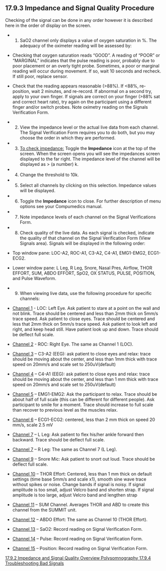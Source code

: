 ## 17.9.3 Impedance and Signal Quality Procedure

Checking of the signal can be done in any order however it is described here in the order of display on the screen.

* 1. SaO2 channel only displays a value of oxygen saturation in %.  The adequacy of the oximeter reading will be assessed by:

 * Checking that oxygen saturation reads “GOOD”.  A reading of “POOR” or “MARGINAL” indicates that the pulse reading is poor, probably due to poor placement or an overly tight probe. Sometimes, a poor or marginal reading will occur during movement.  If so, wait 10 seconds and recheck. If still poor, replace sensor.
 * Check that the reading appears reasonable (>88%). If <88%, re-position, wait 2 minutes, and re-record.  If abnormal on a second try, apply to your own finger. If signals are correct on your finger (>88% sat and correct heart rate), try again on the participant using a different finger and/or switch probes. Note oximetry reading on the Signals Verification Form.

* 2. View the impedance level or the actual live data from each channel.  The Signal Verification Form requires you to do both, but you may choose the order in which they are performed.
* 3. <u>To check impedance:</u> Toggle the **Impedance** icon at the top of the screen. When the screen opens you will see the impedances screen displayed to the far right. The impedance level of the channel will be displayed as > (a number) k.
* 4. Change the threshold to 10k.
* 5. Select all channels by clicking on this selection. Impedance values will be displayed.
* 6. Toggle the **Impedance** icon to close.  For further description of menu options see your Compumedics manual.
* 7. Note impedance levels of each channel on the Signal Verifications Form.
* 8. Check quality of the live data. As each signal is checked, indicate the quality of that channel on the Signal Verification Form (View Signals area). Signals will be displayed in the following order:

 * Top window pane: LOC-A2, ROC-A1, C3-A2, C4-A1, EMG1-EMG2, ECG1-ECG2.
 * Lower window pane: L Leg, R Leg, Snore, Nasal Pres, Airflow, THOR EFFORT, SUM, ABDO EFFORT, SpO2, OX STATUS, PULSE, POSITION, and Pulse Waveform.

* 9.  When viewing live data, use the following procedure for specific channels:

 * <u>Channel 1</u> - LOC: Left Eye. Ask patient to stare at a point on the wall and not blink. Trace should be centered and less than 2mm thick on 5mm/s trace speed.  Ask patient to close eyes. Trace should be centered and less that 2mm thick on 5mm/s trace speed. Ask patient to look left and right, and keep head still. Have patient look up and down. Trace should be deflect full scale.
 * <u>Channel 2</u> - ROC: Right Eye. The same as Channel 1 (LOC).
 * <u>Channel 3</u> – C3-A2 (EEG): ask patient to close eyes and relax: trace should be moving about the center, and less than 1mm thick with trace speed on 20mm/s and scale set to 250uV(default)
 * <u>Channel 4</u> – C4-A1 (EEG): ask patient to close eyes and relax: trace should be moving about the center, and less than 1 mm thick with trace speed on 20mm/s and scale set to 250uV(default)
 * <u>Channel 5</u> – EMG1-EMG2: Ask the participant to relax.  Trace should be about half of full scale (this can be different for different people).  Ask participant to smile for a moment. Trace should increase to full scale than recover to previous level as the muscles relax.
 * <u>Channel 6</u> – ECG1-ECG2: centered, less than 2 mm thick on speed 20 mm/s, scale 2.5 mV
 * <u>Channel 7</u> – L Leg: Ask patient to flex his/her ankle forward then backward. Trace should be deflect full scale.
 * <u>Channel 7</u> – R Leg: The same as Channel 7 (L Leg).
 * <u>Channel 9</u> – Snore Mic: Ask patient to snort out loud. Trace should be deflect full scale.
 * <u>Channel 10</u> – THOR Effort: Centered, less than 1 mm thick on default settings (time base 5mm/s and scale x1), smooth sine wave trace without spikes or noise.  Change bands if signal is noisy. If signal amplitude is too small, adjust Velcro band and shorten strap. If signal amplitude is too large, adjust Velcro band and lengthen strap
 * <u>Channel 11</u> – SUM Channel. Averages THOR and ABD to create this channel from the SUMMIT unit.
 * <u>Channel 12</u> – ABDO Effort: The same as Channel 10 (THOR Effort).
 * <u>Channel 13</u> – SaO2: Record reading on Signal Verification Form.
 * <u>Channel 14</u> – Pulse:  Record reading on Signal Verification Form.
 * <u>Channel 15</u> – Position: Record reading on Signal Verification Form.


<div class="center">
<div class="btn-group">
  <a href=":pages_path:/manuals/polysomnography/17-09-02-impedance-signal-quality-overview.md" class="btn btn-default">
    <span class="glyphicon glyphicon-chevron-left"></span>
    17.9.2 Impedance and Signal Quality Overview
  </a>

  <a href=":pages_path:/manuals/polysomnography" class="btn btn-default">
    <span class="glyphicon glyphicon-chevron-up"></span>
    Polysomnography
  </a>

  <a href=":pages_path:/manuals/polysomnography/17-09-04-troubleshooting.md" class="btn btn-success">
    17.9.4 Troubleshooting Bad Signals
    <span class="glyphicon glyphicon-chevron-right"></span>
  </a>
</div>
</div>
